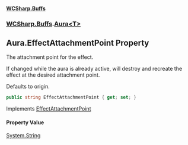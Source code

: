 #### [WCSharp.Buffs](README.md 'README')
### [WCSharp.Buffs](WCSharp.Buffs.md 'WCSharp.Buffs').[Aura&lt;T&gt;](WCSharp.Buffs.Aura_T_.md 'WCSharp.Buffs.Aura<T>')

## Aura<T>.EffectAttachmentPoint Property

The attachment point for the effect.  
  
If changed while the aura is already active, will destroy and recreate the effect at the desired attachment point.  
  
Defaults to origin.

```csharp
public string EffectAttachmentPoint { get; set; }
```

Implements [EffectAttachmentPoint](WCSharp.Buffs.IAura.EffectAttachmentPoint.md 'WCSharp.Buffs.IAura.EffectAttachmentPoint')

#### Property Value
[System.String](https://docs.microsoft.com/en-us/dotnet/api/System.String 'System.String')